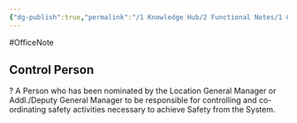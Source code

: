 ```yaml
---
{"dg-publish":true,"permalink":"/1 Knowledge Hub/2 Functional Notes/1 Career Notes/2 General Technical Notes/All Other Notes/PTW Systems/Control Person/","noteIcon":""}
---
```


#OfficeNote
## **Control Person**
?
A Person who has been nominated by the Location General Manager or Addl./Deputy General Manager to be responsible for controlling and co-ordinating safety activities necessary to achieve Safety from the System.
<!--SR:!2024-07-06,3,250-->